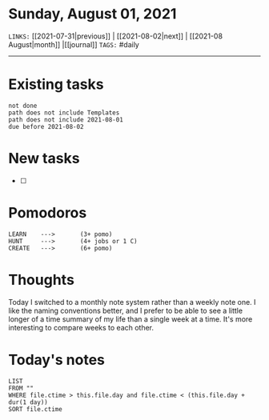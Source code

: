# Sunday, August 01, 2021
`LINKS:` [[2021-07-31|previous]] | [[2021-08-02|next]] | [[2021-08 August|month]] |[[journal]] 
`TAGS:` #daily

---
# Existing tasks
```tasks
not done
path does not include Templates
path does not include 2021-08-01
due before 2021-08-02
```

# New tasks
- [ ] 

# Pomodoros
```
LEARN    ---> 		(3+ pomo)
HUNT     ---> 		(4+ jobs or 1 C)
CREATE   --->  		(6+ pomo)
```

# Thoughts
Today I switched to a monthly note system rather than a weekly note one. I like the naming conventions better, and I prefer to be able to see a little longer of a time summary of my life than a single week at a time. It's more interesting to compare weeks to each other.

# Today's notes
```dataview
LIST 
FROM ""
WHERE file.ctime > this.file.day and file.ctime < (this.file.day + dur(1 day))
SORT file.ctime
```
